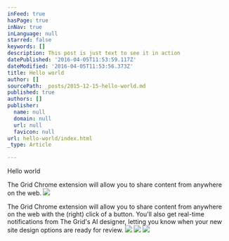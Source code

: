 ```yaml
---
inFeed: true
hasPage: true
inNav: true
inLanguage: null
starred: false
keywords: []
description: This post is just text to see it in action
datePublished: '2016-04-05T11:53:59.117Z'
dateModified: '2016-04-05T11:53:56.373Z'
title: Hello world
author: []
sourcePath: _posts/2015-12-15-hello-world.md
published: true
authors: []
publisher:
  name: null
  domain: null
  url: null
  favicon: null
url: hello-world/index.html
_type: Article

---
```

Hello world

The Grid Chrome extension will allow you to share content from anywhere on the web.
![](https://the-grid-user-content.s3-us-west-2.amazonaws.com/5cbc3c6a-801a-431d-8d7e-c133337f43d2.png)

The Grid Chrome extension will allow you to share content from anywhere on the web with the (right) click of a button. You'll also get real-time notifications from The Grid's AI designer, letting you know when your new site design options are ready for review.
![](https://the-grid-user-content.s3-us-west-2.amazonaws.com/25fbf106-9efd-4a3c-99b1-d8667194d428.jpg)
![](https://the-grid-user-content.s3-us-west-2.amazonaws.com/c9d57711-14b3-4364-abca-afe23a92573d.gif)
![](https://s3-us-west-2.amazonaws.com/the-grid-img/p/bd6291f663b124058e53d83f4760854a9baacd36.png)